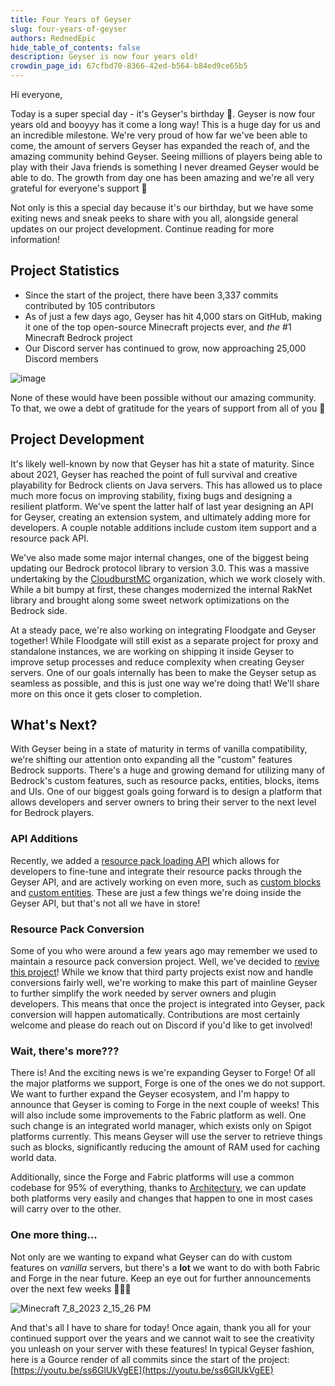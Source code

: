 ```yaml
---
title: Four Years of Geyser
slug: four-years-of-geyser
authors: RednedEpic
hide_table_of_contents: false
description: Geyser is now four years old!
crowdin_page_id: 67cfbd70-8366-42ed-b564-b84ed9ce65b5
---
```


Hi everyone,

Today is a super special day - it's Geyser's birthday 🥳. Geyser is now four years old and booyyy has it come a long way! This is a huge day for us and an incredible milestone. We're very proud of how far we've been able to come, the amount of servers Geyser has expanded the reach of, and the amazing community behind Geyser. Seeing millions of players being able to play with their Java friends is something I never dreamed Geyser would be able to do. The growth from day one has been amazing and we're all very grateful for everyone's support 💙 

Not only is this a special day because it's our birthday, but we have some exiting news and sneak peeks to share with you all, alongside general updates on our project development. Continue reading for more information!

<!-- truncate -->

## Project Statistics 
- Since the start of the project, there have been 3,337 commits contributed by 105 contributors
- As of just a few days ago, Geyser has hit 4,000 stars on GitHub, making it one of the top open-source Minecraft projects ever, and _the_ #1 Minecraft Bedrock project
- Our Discord server has continued to grow, now approaching 25,000 Discord members

![image](https://github.com/GeyserMC/GeyserBlog/assets/29153871/e2d83a49-aa94-46c4-b660-4bc150331818)

None of these would have been possible without our amazing community. To that, we owe a debt of gratitude for the years of support from all of you 💙

## Project Development
It's likely well-known by now that Geyser has hit a state of maturity. Since about 2021, Geyser has reached the point of full survival and creative playability for Bedrock clients on Java servers. This has allowed us to place much more focus on improving stability, fixing bugs and designing a resilient platform. We've spent the latter half of last year designing an API for Geyser, creating an extension system, and ultimately adding more for developers. A couple notable additions include custom item support and a resource pack API.

We've also made some major internal changes, one of the biggest being updating our Bedrock protocol library to version 3.0. This was a massive undertaking by the [CloudburstMC](https://github.com/CloudburstMC/) organization, which we work closely with. While a bit bumpy at first, these changes modernized the internal RakNet library and brought along some sweet network optimizations on the Bedrock side.

At a steady pace, we're also working on integrating Floodgate and Geyser together! While Floodgate will still exist as a separate project for proxy and standalone instances, we are working on shipping it inside Geyser to improve setup processes and reduce complexity when creating Geyser servers. One of our goals internally has been to make the Geyser setup as seamless as possible, and this is just one way we're doing that! We'll share more on this once it gets closer to completion.

## What's Next?
With Geyser being in a state of maturity in terms of vanilla compatibility, we're shifting our attention onto expanding all the "custom" features Bedrock supports. There's a huge and growing demand for utilizing many of Bedrock's custom features, such as resource packs, entities, blocks, items and UIs. One of our biggest goals going forward is to design a platform that allows developers and server owners to bring their server to the next level for Bedrock players.

### API Additions
Recently, we added a [resource pack loading API](https://github.com/GeyserMC/Geyser/pull/3696) which allows for developers to fine-tune and integrate their resource packs through the Geyser API, and are actively working on even more, such as [custom blocks](https://github.com/GeyserMC/Geyser/pull/3505) and [custom entities](https://github.com/GeyserMC/Geyser/pull/3754). These are just a few things we're doing inside the Geyser API, but that's not all we have in store!

### Resource Pack Conversion
Some of you who were around a few years ago may remember we used to maintain a resource pack conversion project. Well, we've decided to [revive this project](https://github.com/GeyserMC/PackConverter/tree/feature/refactor)! While we know that third party projects exist now and handle conversions fairly well, we're working to make this part of mainline Geyser to further simplify the work needed by server owners and plugin developers. This means that once the project is integrated into Geyser, pack conversion will happen automatically. Contributions are most certainly welcome and please do reach out on Discord if you'd like to get involved!

### Wait, there's more???
There is! And the exciting news is we're expanding Geyser to Forge! Of all the major platforms we support, Forge is one of the ones we do not support. We want to further expand the Geyser ecosystem, and I'm happy to announce that Geyser is coming to Forge in the next couple of weeks! This will also include some improvements to the Fabric platform as well. One such change is an integrated world manager, which exists only on Spigot platforms currently. This means Geyser will use the server to retrieve things such as blocks, significantly reducing the amount of RAM used for caching world data. 

Additionally, since the Forge and Fabric platforms will use a common codebase for 95% of everything, thanks to [Architectury](https://github.com/architectury/), we can update both platforms very easily and changes that happen to one in most cases will carry over to the other.

### One more thing...
Not only are we wanting to expand what Geyser can do with custom features on _vanilla_ servers, but there's a **lot** we want to do with both Fabric and Forge in the near future. Keep an eye out for further announcements over the next few weeks 👀🍰🥳 

![Minecraft 7_8_2023 2_15_26 PM](https://github.com/GeyserMC/GeyserBlog/assets/29153871/5f60d150-3081-4fe8-9dba-ce04d8edcd85)

And that's all I have to share for today! Once again, thank you all for your continued support over the years and we cannot wait to see the creativity you unleash on your server with these features! In typical Geyser fashion, here is a Gource render of all commits since the start of the project: [https://youtu.be/ss6GlUkVgEE](https://youtu.be/ss6GlUkVgEE)
